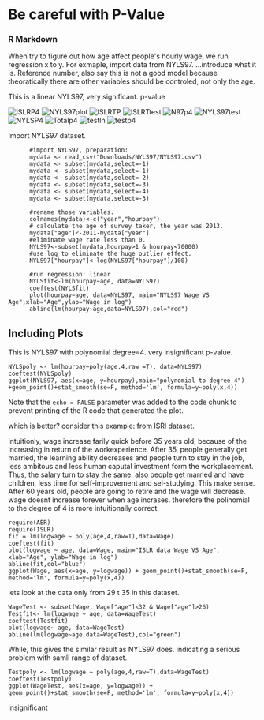  
# Be careful with P-Value


### R Markdown
When try to figure out how age affect people's hourly wage, we run regression x to y. For exmaple, import data from NYLS97. ...introduce what it is. Reference number, also say this is not a good model because theoratically there are other variables should be controled, not only the age. 


This is a linear NYLS97, very significant. p-value


![ISLRP4](DoNotOpen/ISLRP4.png)
![NYLS97plot](DoNotOpen/NYLSln.png)
![ISLRTP](DoNotOpen/ISLRTP4.png)
![ISLRTtest](DoNotOpen/ISLRTtest.png)
![N97p4](DoNotOpen/N97p4.png)
![NYLS97test](DoNotOpen/NYLS97test.png)
![NYLSP4](DoNotOpen/NYLSP4.png)
![Totalp4](DoNotOpen/Totalp4.png)
![testln](DoNotOpen/testln.png)
![testp4](DoNotOpen/testp4.png)

Import NYLS97 dataset.
```{r}
      #import NYLS97, preparation:
      mydata <- read_csv("Downloads/NYLS97/NYLS97.csv")
      mydata <- subset(mydata,select=-1)
      mydata <- subset(mydata,select=-1)
      mydata <- subset(mydata,select=-2)
      mydata <- subset(mydata,select=-3)
      mydata <- subset(mydata,select=-4)
      mydata <- subset(mydata,select=-3)

      #rename those variables.
      colnames(mydata)<-c("year","hourpay")
      # calculate the age of survey taker, the year was 2013.
      mydata["age"]<-2011-mydata["year"]
      #eliminate wage rate less than 0.
      NYLS97<-subset(mydata,hourpay>1 & hourpay<70000)
      #use log to eliminate the huge outlier effect.
      NYLS97["hourpay"]<-log(NYLS97["hourpay"]/100)

      #run regression: linear
      NYLSfit<-lm(hourpay~age, data=NYLS97)
      coeftest(NYLSfit)
      plot(hourpay~age, data=NYLS97, main="NYLS97 Wage VS Age",xlab="Age",ylab="Wage in log")
      abline(lm(hourpay~age,data=NYLS97),col="red")

```



## Including Plots

This is NYLS97 with polynomial degree=4. very insignificant p-value.

```{r}
NYLSpoly <- lm(hourpay~poly(age,4,raw =T), data=NYLS97)
coeftest(NYLSpoly)
ggplot(NYLS97, aes(x=age, y=hourpay),main="polynomial to degree 4") +geom_point()+stat_smooth(se=F, method='lm', formula=y~poly(x,4))

```

Note that the `echo = FALSE` parameter was added to the code chunk to prevent printing of the R code that generated the plot.





which is better? consider this example: from ISRl dataset. 

intuitionly, wage increase farily quick before 35 years old, because of the increasing in return of the workexperience. After 35, people generally get married, the learning ability decreases and people turn to stay in the job, less ambitous and less human caputal investment form the workplacement. Thus, the salary turn to stay the same. also people get married and have children, less time for self-improvement and sel-studying. This make sense. After 60 years old, people are going to retire and the wage will decrease. wage doesnt increase forever when age incrases. therefore the polinomial to the degree of 4 is more intuitionally correct. 
```{r}
require(AER)
require(ISLR)
fit = lm(logwage ~ poly(age,4,raw=T),data=Wage)
coeftest(fit)
plot(logwage ~ age, data=Wage, main="ISLR data Wage VS Age", xlab="Age", ylab="Wage in log")
abline(fit,col="blue")
ggplot(Wage, aes(x=age, y=logwage)) + geom_point()+stat_smooth(se=F, method='lm', formula=y~poly(x,4))
```
lets look at the data only from 29 t 35 in this dataset. 
```{r}
WageTest <- subset(Wage, Wage["age"]<32 & Wage["age"]>26)
Testfit<- lm(logwage ~ age, data=WageTest)
coeftest(Testfit)
plot(logwage~ age, data=WageTest)
abline(lm(logwage~age,data=WageTest),col="green")

```

While, this gives the similar result as NYLS97 does. indicating a serious problem with samll range of dataset. 


```{r}
Testpoly <- lm(logwage ~ poly(age,4,raw=T),data=WageTest)
coeftest(Testpoly)
ggplot(WageTest, aes(x=age, y=logwage)) + geom_point()+stat_smooth(se=F, method='lm', formula=y~poly(x,4))

```
insignificant

